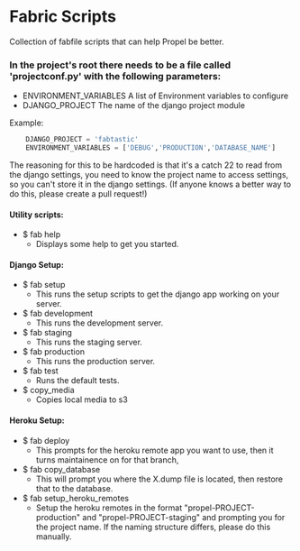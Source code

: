 Fabric Scripts
==============
Collection of fabfile scripts that can help Propel be better.


### In the project's root there needs to be a file called 'projectconf.py' with the following parameters:
* ENVIRONMENT_VARIABLES A list of Environment variables to configure
* DJANGO_PROJECT The name of the django project module

Example:

```python
    DJANGO_PROJECT = 'fabtastic'
    ENVIRONMENT_VARIABLES = ['DEBUG','PRODUCTION','DATABASE_NAME']
```

The reasoning for this to be hardcoded is that it's a catch 22 to read from the
django settings, you need to know the project name to access settings, so you can't store it in the django settings. (If anyone knows a better way to do this, please create a pull request!)

#### Utility scripts:
* $ fab help
    * Displays some help to get you started.

#### Django Setup:
* $ fab setup
    * This runs the setup scripts to get the django app working on your server.
* $ fab development
    * This runs the development server.
* $ fab staging
    * This runs the staging server.
* $ fab production 
    * This runs the production server.
* $ fab test
    * Runs the default tests. 
* $ copy_media
    * Copies local media to s3


#### Heroku Setup:
* $ fab deploy
    * This prompts for the heroku remote app you want to use, then it turns
      maintainence on for that branch,
* $ fab copy_database
    * This will prompt you where the X.dump file is located, then restore that
      to the database.
* $ fab setup_heroku_remotes
    * Setup the heroku remotes in the format "propel-PROJECT-production" and
      "propel-PROJECT-staging" and prompting you for the project name. If the
naming structure differs, please do this manually. 
